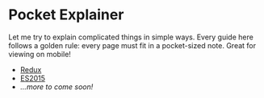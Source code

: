 # Pocket Explainer

Let me try to explain complicated things in simple ways. Every guide here follows a golden rule: every page must fit in a pocket-sized note. Great for viewing on mobile!

* [Redux](redux/README.md)
* [ES2015](es2015/README.md)
* _...more to come soon!_
